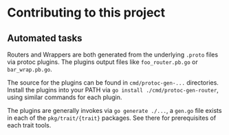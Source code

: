# Contributing to this project

## Automated tasks

Routers and Wrappers are both generated from the underlying `.proto` files via protoc plugins. The plugins output files
like `foo_router.pb.go` or `bar_wrap.pb.go`.

The source for the plugins can be found in `cmd/protoc-gen-...` directories. Install the plugins into your PATH
via `go install ./cmd/protoc-gen-router`, using similar commands for each plugin.

The plugins are generally invokes via `go generate ./...`, a `gen.go` file exists in each of the `pkg/trait/{trait}`
packages. See there for prerequisites of each trait tools. 
